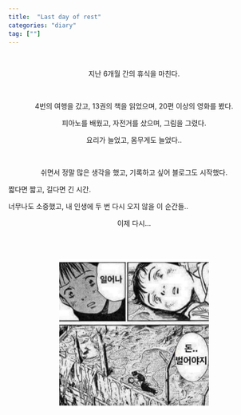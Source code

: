 ```yaml
---
title:  "Last day of rest"
categories: "diary"
tag: [""]
---
```


<br>
<p align="center">
지난 6개월 간의 휴식을 마친다.
</p>

<br>

<p align="center">
4번의 여행을 갔고, 13권의 책을 읽었으며, 20편 이상의 영화를 봤다.

<p align="center">
피아노를 배웠고, 자전거를 샀으며, 그림을 그렸다.

<p align="center">
요리가 늘었고, 몸무게도 늘었다..
</p>

<br>
<p align="center">
쉬면서 정말 많은 생각을 했고, 기록하고 싶어 블로그도 시작했다.


짧다면 짧고, 길다면 긴 시간.

너무나도 소중했고, 내 인생에 두 번 다시 오지 않을 이 순간들..
</p>


<p align="center">
이제 다시...
</p>

<br>
<br>

<p align="center">
<img src="/images/money.png" width=300>
